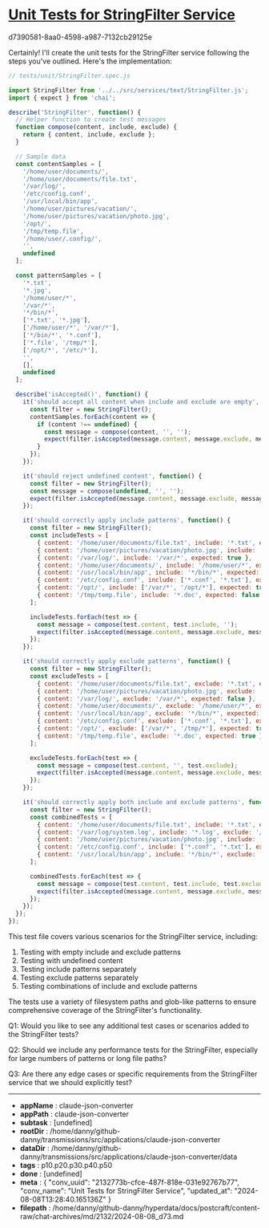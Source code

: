# [Unit Tests for StringFilter Service](https://claude.ai/chat/2132773b-cfce-487f-818e-031e92767b77)

d7390581-8aa0-4598-a987-7132cb29125e

 Certainly! I'll create the unit tests for the StringFilter service following the steps you've outlined. Here's the implementation:

```javascript
// tests/unit/StringFilter.spec.js

import StringFilter from '../../src/services/text/StringFilter.js';
import { expect } from 'chai';

describe('StringFilter', function() {
  // Helper function to create test messages
  function compose(content, include, exclude) {
    return { content, include, exclude };
  }

  // Sample data
  const contentSamples = [
    '/home/user/documents/',
    '/home/user/documents/file.txt',
    '/var/log/',
    '/etc/config.conf',
    '/usr/local/bin/app',
    '/home/user/pictures/vacation/',
    '/home/user/pictures/vacation/photo.jpg',
    '/opt/',
    '/tmp/temp.file',
    '/home/user/.config/',
    '',
    undefined
  ];

  const patternSamples = [
    '*.txt',
    '*.jpg',
    '/home/user/*',
    '/var/*',
    '*/bin/*',
    ['*.txt', '*.jpg'],
    ['/home/user/*', '/var/*'],
    ['*/bin/*', '*.conf'],
    ['*.file', '/tmp/*'],
    ['/opt/*', '/etc/*'],
    '',
    [],
    undefined
  ];

  describe('isAccepted()', function() {
    it('should accept all content when include and exclude are empty', function() {
      const filter = new StringFilter();
      contentSamples.forEach(content => {
        if (content !== undefined) {
          const message = compose(content, '', '');
          expect(filter.isAccepted(message.content, message.exclude, message.include)).to.be.true;
        }
      });
    });

    it('should reject undefined content', function() {
      const filter = new StringFilter();
      const message = compose(undefined, '', '');
      expect(filter.isAccepted(message.content, message.exclude, message.include)).to.be.false;
    });

    it('should correctly apply include patterns', function() {
      const filter = new StringFilter();
      const includeTests = [
        { content: '/home/user/documents/file.txt', include: '*.txt', expected: true },
        { content: '/home/user/pictures/vacation/photo.jpg', include: '*.jpg', expected: true },
        { content: '/var/log/', include: '/var/*', expected: true },
        { content: '/home/user/documents/', include: '/home/user/*', expected: true },
        { content: '/usr/local/bin/app', include: '*/bin/*', expected: true },
        { content: '/etc/config.conf', include: ['*.conf', '*.txt'], expected: true },
        { content: '/opt/', include: ['/var/*', '/opt/*'], expected: true },
        { content: '/tmp/temp.file', include: '*.doc', expected: false }
      ];

      includeTests.forEach(test => {
        const message = compose(test.content, test.include, '');
        expect(filter.isAccepted(message.content, message.exclude, message.include)).to.equal(test.expected);
      });
    });

    it('should correctly apply exclude patterns', function() {
      const filter = new StringFilter();
      const excludeTests = [
        { content: '/home/user/documents/file.txt', exclude: '*.txt', expected: false },
        { content: '/home/user/pictures/vacation/photo.jpg', exclude: '*.jpg', expected: false },
        { content: '/var/log/', exclude: '/var/*', expected: false },
        { content: '/home/user/documents/', exclude: '/home/user/*', expected: false },
        { content: '/usr/local/bin/app', exclude: '*/bin/*', expected: false },
        { content: '/etc/config.conf', exclude: ['*.conf', '*.txt'], expected: false },
        { content: '/opt/', exclude: ['/var/*', '/tmp/*'], expected: true },
        { content: '/tmp/temp.file', exclude: '*.doc', expected: true }
      ];

      excludeTests.forEach(test => {
        const message = compose(test.content, '', test.exclude);
        expect(filter.isAccepted(message.content, message.exclude, message.include)).to.equal(test.expected);
      });
    });

    it('should correctly apply both include and exclude patterns', function() {
      const filter = new StringFilter();
      const combinedTests = [
        { content: '/home/user/documents/file.txt', include: '*.txt', exclude: '/var/*', expected: true },
        { content: '/var/log/system.log', include: '*.log', exclude: '/var/*', expected: false },
        { content: '/home/user/pictures/vacation/photo.jpg', include: ['/home/user/*', '*.jpg'], exclude: '*.png', expected: true },
        { content: '/etc/config.conf', include: ['*.conf', '*.txt'], exclude: ['/home/*', '/var/*'], expected: true },
        { content: '/usr/local/bin/app', include: '*/bin/*', exclude: '*/local/*', expected: false }
      ];

      combinedTests.forEach(test => {
        const message = compose(test.content, test.include, test.exclude);
        expect(filter.isAccepted(message.content, message.exclude, message.include)).to.equal(test.expected);
      });
    });
  });
});
```

This test file covers various scenarios for the StringFilter service, including:
1. Testing with empty include and exclude patterns
2. Testing with undefined content
3. Testing include patterns separately
4. Testing exclude patterns separately
5. Testing combinations of include and exclude patterns

The tests use a variety of filesystem paths and glob-like patterns to ensure comprehensive coverage of the StringFilter's functionality.

Q1: Would you like to see any additional test cases or scenarios added to the StringFilter tests?

Q2: Should we include any performance tests for the StringFilter, especially for large numbers of patterns or long file paths?

Q3: Are there any edge cases or specific requirements from the StringFilter service that we should explicitly test?

---

* **appName** : claude-json-converter
* **appPath** : claude-json-converter
* **subtask** : [undefined]
* **rootDir** : /home/danny/github-danny/transmissions/src/applications/claude-json-converter
* **dataDir** : /home/danny/github-danny/transmissions/src/applications/claude-json-converter/data
* **tags** : p10.p20.p30.p40.p50
* **done** : [undefined]
* **meta** : {
  "conv_uuid": "2132773b-cfce-487f-818e-031e92767b77",
  "conv_name": "Unit Tests for StringFilter Service",
  "updated_at": "2024-08-08T13:28:40.165136Z"
}
* **filepath** : /home/danny/github-danny/hyperdata/docs/postcraft/content-raw/chat-archives/md/2132/2024-08-08_d73.md